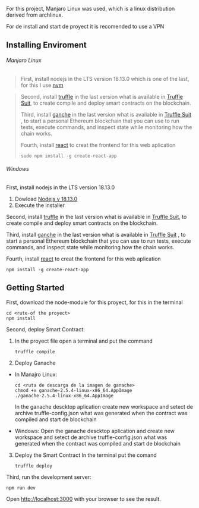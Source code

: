 For this project, Manjaro Linux was used, which is a linux distribution derived from archlinux.

For de install and start de proyect it is recomended  to use a VPN

## Installing Enviroment

###### Manjaro Linux

> First, install nodejs in the LTS version  18.13.0 which is one of the last, for this I use [nvm](https://github.com/nvm-sh/nvm#manual-install)

> Second, install [truffle](https://trufflesuite.com/docs/truffle/how-to/install/) in the last version what is available in [Truffle Suit](https://trufflesuite.com/), to create compile and deploy smart contracts on the blockchain.
>
> Third, install [ganche](https://trufflesuite.com/ganache/) in the last version what is available in [Truffle Suit](https://trufflesuite.com/) , to start a personal Ethereum blockchain that you can use to run tests, execute commands, and inspect state while monitoring how the chain works.
>
> Fourth, install [react](https://es.reactjs.org/) to creat the frontend for this web aplication
>
> ```
> sudo npm install -g create-react-app
> ```

###### Windows

First, install nodejs in the LTS version  18.13.0

1. Dowload [Nodejs v 18.13.0](https://nodejs.org/es/download/releases/)
2. Execute the installer

Second, install [truffle](https://trufflesuite.com/docs/truffle/how-to/install/) in the last version what is available in [Truffle Suit](https://trufflesuite.com/), to create compile and deploy smart contracts on the blockchain.

Third, install [ganche](https://trufflesuite.com/ganache/) in the last version what is available in [Truffle Suit](https://trufflesuite.com/) , to start a personal Ethereum blockchain that you can use to run tests, execute commands, and inspect state while monitoring how the chain works.

Fourth, install [react](https://es.reactjs.org/) to creat the frontend for this web aplication

```
npm install -g create-react-app
```

## Getting Started

First, download the node-module for this proyect, for this in the terminal

```
cd <rute-of the proyect>
npm install
```

Second, deploy Smart Contract:

1. In the proyect file open a terminal and put the command

   ```
   truffle compile
   ```
2. Deploy Ganache

* In Manajro Linux:

  ```
  cd <ruta de descarga de la imagen de ganache>
  chmod +x ganache-2.5.4-linux-x86_64.AppImage
  ./ganache-2.5.4-linux-x86_64.AppImage
  ```

  In the ganache descktop aplication create new workspace and setect de archive truffle-config.json what was generated when the contract was compiled and start de blockchain
* Windows:
  Open the ganache descktop aplication  and create new workspace and setect de archive truffle-config.json what was generated when the contract was compiled and start de blockchain

3. Deploy the Smart Contract
   In the terminal put the comand

   `truffle deploy`

Third, run the development server:

```bash
npm run dev
```

Open [http://localhost:3000](http://localhost:3000) with your browser to see the result.
